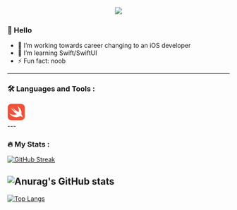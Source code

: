 <div id="header" align="center">
  <img src="https://media.giphy.com/media/qgQUggAC3Pfv687qPC/giphy.gif" width="200"/>
</div>

### 👋 Hello
- 🔭 I’m working towards career changing to an iOS developer
- 🌱 I’m learning Swift/SwiftUI
- ⚡ Fun fact: noob
---

### :hammer_and_wrench: Languages and Tools :
<div>
<img src="https://github.com/devicons/devicon/blob/master/icons/swift/swift-original.svg" title="swift" alt="swift" width="40" height="40"/>&nbsp;
</div>
---

### :fire: My Stats :
[![GitHub Streak](http://github-readme-streak-stats.herokuapp.com?user=andrewcousin&theme=dark&hide_border=true)](https://git.io/streak-stats)

![Anurag's GitHub stats](https://github-readme-stats.vercel.app/api?username=andrewcousin&show_icons=true&theme=transparent)
---

[![Top Langs](https://github-readme-stats.vercel.app/api/top-langs/?username=andrewcousin&layout=compact&theme=vision-friendly-dark)](https://github.com/anuraghazra/github-readme-stats)

